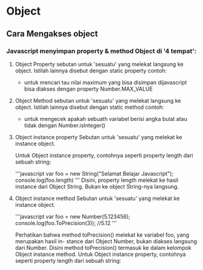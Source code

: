 # Object

## Cara Mengakses object

### Javascript menyimpan property & method Object di '4 tempat':

1. Object Property
   sebutan untuk 'sesuatu' yang melekat langsung ke object. Istilah lainnya disebut dengan static property
   contoh:

   - untuk mencari tau nilai maximum yang bisa disimpan dijavascript
     bisa diakses dengan property Number.MAX_VALUE

2. Object Method
   sebutan untuk 'sesuatu' yang melekat langsung ke object. Istilah lainnya disebut dengan static method
   contoh:

   - untuk mengecek apakah sebuath variabel berisi angka bulat atau tidak dengan
     Number.isInteger()

3. Object instance property
   Sebutan untuk 'sesuatu' yang melekat ke instance object.

   Untuk Object instance property, contohnya seperti property length dari sebuah string:

   '''javascript
   var foo = new String("Selamat Belajar Javascript");
   console.log(foo.length)
   '''
   Disini, property length melekat ke hasil instance dari Object String. Bukan ke object String-nya langsung.

4) Object instance method
   Sebutan untuk 'sesuatu' yang melekat ke instance object.

   '''javascript
   var foo = new Number(5.123456);
   console.log(foo.ToPrecision(3)); //5.12
   '''

   Perhatikan bahwa method toPrecision() melekat ke variabel foo, yang merupakan hasil in- stance dari Object Number, bukan diakses langsung dari Number. Disini method toPrecision() termasuk ke dalam kelompok Object instance method.
   Untuk Object instance property, contohnya seperti property length dari sebuah string:
